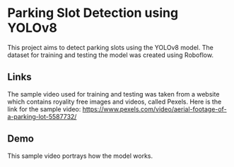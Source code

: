 
# Parking Slot Detection using YOLOv8

This project aims to detect parking slots using the YOLOv8 model. The dataset for training and testing the model was created using Roboflow.


## Links

The sample video used for training and testing was taken from a website which contains royality free images and videos, called Pexels.
Here is the link for the sample video: https://www.pexels.com/video/aerial-footage-of-a-parking-lot-5587732/


## Demo

This sample video portrays how the model works.


